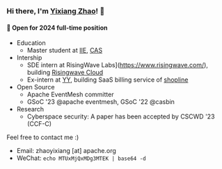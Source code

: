 ### Hi there, I'm [Yixiang Zhao](https://yinxiu.in)! 👋 

#### 🔭 Open for 2024 full-time position

- Education
  - Master student at [IIE](http://www.iie.ac.cn/), [CAS](https://www.cas.cn/)
- Intership
  - SDE intern at RisingWave Labs](https://www.risingwave.com/), building [Risingwave Cloud](https://www.risingwave.com/products/RisingWaveCloud/)
  - Ex-intern at [YY](https://joyy.com/zh-cn/introduction.html), building SaaS billing service of [shopline](https://shoplineapp.cn/pricing/)
- Open Source
  - Apache EventMesh committer
  - GSoC '23 @apache eventmesh, GSoC '22 @casbin
- Research
  - Cyberspace security: A paper has been accepted by CSCWD '23 (CCF-C) 

Feel free to contact me :)

- Email: zhaoyixiang [at] apache.org
- WeChat: `echo MTUxMjQxMDg3MTEK | base64 -d`







